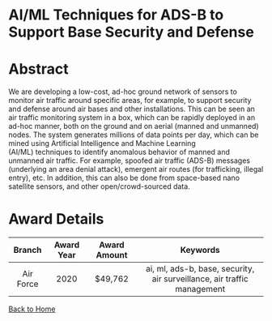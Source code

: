 
AI/ML Techniques for ADS-B to Support Base Security and Defense
===============================================================

# Abstract


We are developing a low-cost, ad-hoc ground network of sensors to monitor air traffic around specific areas, for example, to support security and defense around air bases and other installations. This can be seen an air traffic monitoring system in a box, which can be rapidly deployed in an ad-hoc manner, both on the ground and on aerial (manned and unmanned) nodes. The system generates millions of data points per day, which can be mined using Artificial Intelligence and Machine Learning (AI/ML) techniques to identify anomalous behavior of manned and unmanned air traffic. For example, spoofed air traffic (ADS-B) messages (underlying an area denial attack), emergent air routes (for trafficking, illegal entry), etc. In addition, this can also be done from space-based nano satellite sensors, and other open/crowd-sourced data.   

# Award Details

|Branch|Award Year|Award Amount|Keywords|
| :---: | :---: | :---: | :---: |
|Air Force|2020|$49,762|ai, ml, ads-b, base, security, air surveillance, air traffic management|
  
  


[Back to Home](https://github.com/chrischow/dod_sbir_awards/DJ/#1765)
